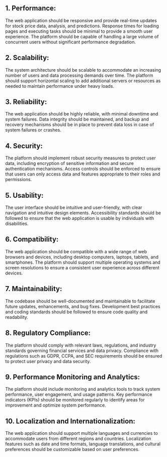 ## 1. Performance:
The web application should be responsive and provide real-time updates for stock price data, analysis, and predictions.
Response times for loading pages and executing tasks should be minimal to provide a smooth user experience.
The platform should be capable of handling a large volume of concurrent users without significant performance degradation.

## 2. Scalability:
The system architecture should be scalable to accommodate an increasing number of users and data processing demands over time.
The platform should support horizontal scaling to add additional servers or resources as needed to maintain performance under heavy loads.

## 3. Reliability:
The web application should be highly reliable, with minimal downtime and system failures.
Data integrity should be maintained, and backup and recovery mechanisms should be in place to prevent data loss in case of system failures or crashes.

## 4. Security:
The platform should implement robust security measures to protect user data, including encryption of sensitive information and secure authentication mechanisms.
Access controls should be enforced to ensure that users can only access data and features appropriate to their roles and permissions.

## 5. Usability:
The user interface should be intuitive and user-friendly, with clear navigation and intuitive design elements.
Accessibility standards should be followed to ensure that the web application is usable by individuals with disabilities.

## 6. Compatibility:
The web application should be compatible with a wide range of web browsers and devices, including desktop computers, laptops, tablets, and smartphones.
The platform should support multiple operating systems and screen resolutions to ensure a consistent user experience across different devices.

## 7. Maintainability:
The codebase should be well-documented and maintainable to facilitate future updates, enhancements, and bug fixes.
Development best practices and coding standards should be followed to ensure code quality and readability.

## 8. Regulatory Compliance:
The platform should comply with relevant laws, regulations, and industry standards governing financial services and data privacy.
Compliance with regulations such as GDPR, CCPA, and SEC requirements should be ensured to protect user privacy and data security.

## 9. Performance Monitoring and Analytics:
The platform should include monitoring and analytics tools to track system performance, user engagement, and usage patterns.
Key performance indicators (KPIs) should be monitored regularly to identify areas for improvement and optimize system performance.

## 10. Localization and Internationalization:
The web application should support multiple languages and currencies to accommodate users from different regions and countries.
Localization features such as date and time formats, language translations, and cultural preferences should be customizable based on user preferences.